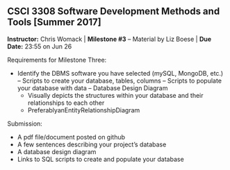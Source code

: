 ## CSCI 3308 Software Development Methods and Tools [Summer 2017]

**Instructor:** Chris Womack | **Milestone #3** – Material by Liz Boese | **Due Date:** 23:55 on Jun 26

Requirements for Milestone Three:

- Identify the DBMS software you have selected (mySQL, MongoDB, etc.)
– Scripts to create your database, tables, columns
– Scripts to populate your database with data
– Database Design Diagram
   - Visually depicts the structures within your database and their relationships to each other
   - PreferablyanEntityRelationshipDiagram
   
Submission:

- A pdf file/document posted on github
- A few sentences describing your project’s database
- A database design diagram
- Links to SQL scripts to create and populate your database
